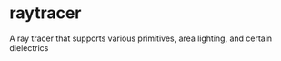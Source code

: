 raytracer
=========

A ray tracer that supports various primitives, area lighting, and certain dielectrics